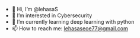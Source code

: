 - 👋 Hi, I’m @lehasaS
- 👀 I’m interested in Cybersecurity
- 🌱 I’m currently learning deep learning with python
- 📫 How to reach me: lehasaseoe77@gmail.com
<!---
lehasaS/lehasaS is a ✨ special ✨ repository because its `README.md` (this file) appears on your GitHub profile.
You can click the Preview link to take a look at your changes.
--->
